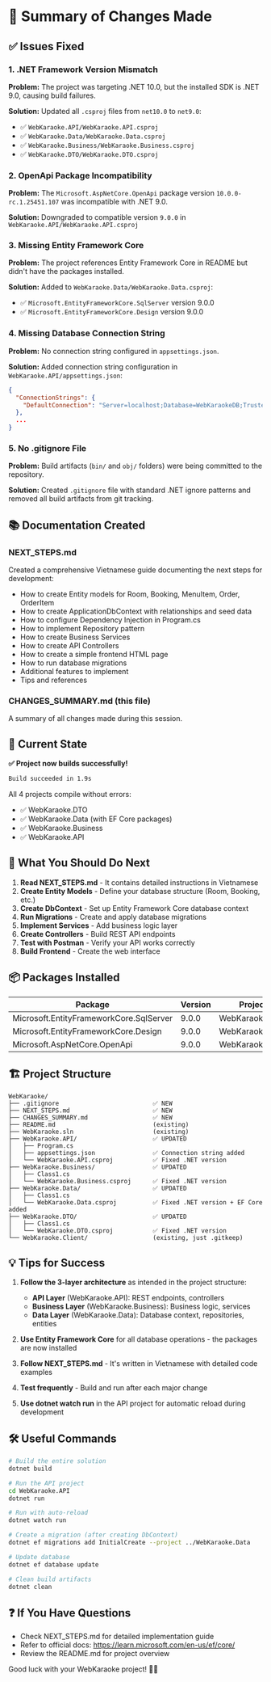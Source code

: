 # 📝 Summary of Changes Made

## ✅ Issues Fixed

### 1. .NET Framework Version Mismatch
**Problem:** The project was targeting .NET 10.0, but the installed SDK is .NET 9.0, causing build failures.

**Solution:** Updated all `.csproj` files from `net10.0` to `net9.0`:
- ✅ `WebKaraoke.API/WebKaraoke.API.csproj`
- ✅ `WebKaraoke.Data/WebKaraoke.Data.csproj`
- ✅ `WebKaraoke.Business/WebKaraoke.Business.csproj`
- ✅ `WebKaraoke.DTO/WebKaraoke.DTO.csproj`

### 2. OpenApi Package Incompatibility
**Problem:** The `Microsoft.AspNetCore.OpenApi` package version `10.0.0-rc.1.25451.107` was incompatible with .NET 9.0.

**Solution:** Downgraded to compatible version `9.0.0` in `WebKaraoke.API/WebKaraoke.API.csproj`

### 3. Missing Entity Framework Core
**Problem:** The project references Entity Framework Core in README but didn't have the packages installed.

**Solution:** Added to `WebKaraoke.Data/WebKaraoke.Data.csproj`:
- ✅ `Microsoft.EntityFrameworkCore.SqlServer` version 9.0.0
- ✅ `Microsoft.EntityFrameworkCore.Design` version 9.0.0

### 4. Missing Database Connection String
**Problem:** No connection string configured in `appsettings.json`.

**Solution:** Added connection string configuration in `WebKaraoke.API/appsettings.json`:
```json
{
  "ConnectionStrings": {
    "DefaultConnection": "Server=localhost;Database=WebKaraokeDB;Trusted_Connection=True;MultipleActiveResultSets=true;TrustServerCertificate=True"
  },
  ...
}
```

### 5. No .gitignore File
**Problem:** Build artifacts (`bin/` and `obj/` folders) were being committed to the repository.

**Solution:** Created `.gitignore` file with standard .NET ignore patterns and removed all build artifacts from git tracking.

## 📚 Documentation Created

### NEXT_STEPS.md
Created a comprehensive Vietnamese guide documenting the next steps for development:
- How to create Entity models for Room, Booking, MenuItem, Order, OrderItem
- How to create ApplicationDbContext with relationships and seed data
- How to configure Dependency Injection in Program.cs
- How to implement Repository pattern
- How to create Business Services
- How to create API Controllers
- How to create a simple frontend HTML page
- How to run database migrations
- Additional features to implement
- Tips and references

### CHANGES_SUMMARY.md (this file)
A summary of all changes made during this session.

## 🎯 Current State

**✅ Project now builds successfully!**

```bash
Build succeeded in 1.9s
```

All 4 projects compile without errors:
- ✅ WebKaraoke.DTO
- ✅ WebKaraoke.Data (with EF Core packages)
- ✅ WebKaraoke.Business
- ✅ WebKaraoke.API

## 🚀 What You Should Do Next

1. **Read NEXT_STEPS.md** - It contains detailed instructions in Vietnamese
2. **Create Entity Models** - Define your database structure (Room, Booking, etc.)
3. **Create DbContext** - Set up Entity Framework Core database context
4. **Run Migrations** - Create and apply database migrations
5. **Implement Services** - Add business logic layer
6. **Create Controllers** - Build REST API endpoints
7. **Test with Postman** - Verify your API works correctly
8. **Build Frontend** - Create the web interface

## 📦 Packages Installed

| Package | Version | Project |
|---------|---------|---------|
| Microsoft.EntityFrameworkCore.SqlServer | 9.0.0 | WebKaraoke.Data |
| Microsoft.EntityFrameworkCore.Design | 9.0.0 | WebKaraoke.Data |
| Microsoft.AspNetCore.OpenApi | 9.0.0 | WebKaraoke.API |

## 🏗️ Project Structure

```
WebKaraoke/
├── .gitignore                          ✅ NEW
├── NEXT_STEPS.md                       ✅ NEW
├── CHANGES_SUMMARY.md                  ✅ NEW
├── README.md                           (existing)
├── WebKaraoke.sln                      (existing)
├── WebKaraoke.API/                     ✅ UPDATED
│   ├── Program.cs
│   ├── appsettings.json                ✅ Connection string added
│   └── WebKaraoke.API.csproj           ✅ Fixed .NET version
├── WebKaraoke.Business/                ✅ UPDATED
│   ├── Class1.cs
│   └── WebKaraoke.Business.csproj      ✅ Fixed .NET version
├── WebKaraoke.Data/                    ✅ UPDATED
│   ├── Class1.cs
│   └── WebKaraoke.Data.csproj          ✅ Fixed .NET version + EF Core added
├── WebKaraoke.DTO/                     ✅ UPDATED
│   ├── Class1.cs
│   └── WebKaraoke.DTO.csproj           ✅ Fixed .NET version
└── WebKaraoke.Client/                  (existing, just .gitkeep)
```

## 💡 Tips for Success

1. **Follow the 3-layer architecture** as intended in the project structure:
   - **API Layer** (WebKaraoke.API): REST endpoints, controllers
   - **Business Layer** (WebKaraoke.Business): Business logic, services
   - **Data Layer** (WebKaraoke.Data): Database context, repositories, entities

2. **Use Entity Framework Core** for all database operations - the packages are now installed

3. **Follow NEXT_STEPS.md** - It's written in Vietnamese with detailed code examples

4. **Test frequently** - Build and run after each major change

5. **Use dotnet watch run** in the API project for automatic reload during development

## 🛠️ Useful Commands

```bash
# Build the entire solution
dotnet build

# Run the API project
cd WebKaraoke.API
dotnet run

# Run with auto-reload
dotnet watch run

# Create a migration (after creating DbContext)
dotnet ef migrations add InitialCreate --project ../WebKaraoke.Data

# Update database
dotnet ef database update

# Clean build artifacts
dotnet clean
```

## ❓ If You Have Questions

- Check NEXT_STEPS.md for detailed implementation guide
- Refer to official docs: https://learn.microsoft.com/en-us/ef/core/
- Review the README.md for project overview

Good luck with your WebKaraoke project! 🎤🎵
